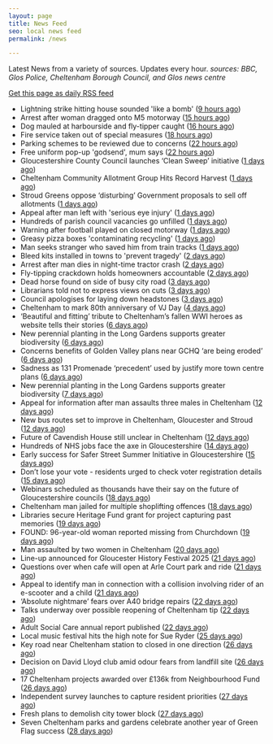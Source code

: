 ```yaml
---
layout: page
title: News Feed
seo: local news feed
permalink: /news

---
```


Latest News from a variety of sources. Updates every hour.
_sources: BBC, Glos Police, Cheltenham Borough Council, and Glos news centre_

[Get this page as daily RSS feed](/daily.rss)

<!-- news_marker starts -->
- Lightning strike hitting house sounded 'like a bomb' ([9 hours ago](https://www.bbc.com/news/articles/ce830zjp865o?at_medium=RSS&at_campaign=rss))
- Arrest after woman dragged onto M5 motorway ([15 hours ago](https://www.bbc.com/news/articles/cj4wynx8zq0o?at_medium=RSS&at_campaign=rss))
- Dog mauled at harbourside and fly-tipper caught ([16 hours ago](https://www.bbc.com/news/articles/cn5eqw0dvdko?at_medium=RSS&at_campaign=rss))
- Fire service taken out of special measures ([18 hours ago](https://www.bbc.com/news/articles/c3v3zll0l9do?at_medium=RSS&at_campaign=rss))
- Parking schemes to be reviewed due to concerns ([22 hours ago](https://www.bbc.com/news/articles/cd7yyw5v142o?at_medium=RSS&at_campaign=rss))
- Free uniform pop-up 'godsend', mum says ([22 hours ago](https://www.bbc.com/news/articles/c0kz3zlv6pjo?at_medium=RSS&at_campaign=rss))
- Gloucestershire County Council launches ‘Clean Sweep’ initiative ([1 days ago](https://gloucesternewscentre.co.uk/gloucestershire-county-council-launches-clean-sweep-initiative/))
- Cheltenham Community Allotment Group Hits Record Harvest ([1 days ago](https://gloucesternewscentre.co.uk/cheltenham-community-allotment-group-hits-record-harvest/))
- Stroud Greens oppose ‘disturbing’ Government proposals to sell off allotments ([1 days ago](https://gloucesternewscentre.co.uk/stroud-greens-oppose-disturbing-government-proposals-to-sell-off-allotments/))
- Appeal after man left with 'serious eye injury' ([1 days ago](https://www.bbc.com/news/articles/cx2xxdj831xo?at_medium=RSS&at_campaign=rss))
- Hundreds of parish council vacancies go unfilled ([1 days ago](https://www.bbc.com/news/articles/c8jppvey49po?at_medium=RSS&at_campaign=rss))
- Warning after football played on closed motorway ([1 days ago](https://www.bbc.com/news/articles/czjmm23dyd2o?at_medium=RSS&at_campaign=rss))
- Greasy pizza boxes 'contaminating recycling' ([1 days ago](https://www.bbc.com/news/articles/c80dk48np5go?at_medium=RSS&at_campaign=rss))
- Man seeks stranger who saved him from train tracks ([1 days ago](https://www.bbc.com/news/articles/cz6033xdx26o?at_medium=RSS&at_campaign=rss))
- Bleed kits installed in towns to 'prevent tragedy' ([2 days ago](https://www.bbc.com/news/articles/cdx0l2kxwlro?at_medium=RSS&at_campaign=rss))
- Arrest after man dies in night-time tractor crash ([2 days ago](https://www.bbc.com/news/articles/cn0rq01l84jo?at_medium=RSS&at_campaign=rss))
- Fly-tipping crackdown holds homeowners accountable ([2 days ago](https://www.bbc.com/news/articles/cn840kv32g8o?at_medium=RSS&at_campaign=rss))
- Dead horse found on side of busy city road ([3 days ago](https://www.bbc.com/news/articles/c201n8n1x8xo?at_medium=RSS&at_campaign=rss))
- Librarians told not to express views on cuts ([3 days ago](https://www.bbc.com/news/articles/cev200y3j3zo?at_medium=RSS&at_campaign=rss))
- Council apologises for laying down headstones ([3 days ago](https://www.bbc.com/news/articles/cx23008xn3ko?at_medium=RSS&at_campaign=rss))
- Cheltenham to mark 80th anniversary of VJ Day ([4 days ago](https://www.cheltenham.gov.uk/news/article/3039/cheltenham_to_mark_80th_anniversary_of_vj_day))
- ‘Beautiful and fitting’ tribute to Cheltenham’s fallen WWI heroes as website tells their stories ([6 days ago](https://gloucesternewscentre.co.uk/beautiful-and-fitting-tribute-to-cheltenhams-fallen-wwi-heroes-as-website-tells-their-stories/))
- New perennial planting in the Long Gardens supports greater biodiversity ([6 days ago](https://gloucesternewscentre.co.uk/new-perennial-planting-in-the-long-gardens-supports-greater-biodiversity/))
- Concerns benefits of Golden Valley plans near GCHQ ‘are being eroded’ ([6 days ago](https://gloucesternewscentre.co.uk/concerns-benefits-of-golden-valley-plans-near-gchq-are-being-eroded/))
- Sadness as 131 Promenade ‘precedent’ used by justify more town centre plans ([6 days ago](https://gloucesternewscentre.co.uk/sadness-as-131-promenade-precedent-used-by-justify-more-town-centre-plans/))
- New perennial planting in the Long Gardens supports greater biodiversity ([7 days ago](https://www.cheltenham.gov.uk/news/article/3038/new_perennial_planting_in_the_long_gardens_supports_greater_biodiversity))
- Appeal for information after man assaults three males in Cheltenham ([12 days ago](https://gloucesternewscentre.co.uk/appeal-for-information-after-man-assaults-three-males-in-cheltenham/))
- New bus routes set to improve in Cheltenham, Gloucester and Stroud ([12 days ago](https://gloucesternewscentre.co.uk/new-bus-routes-set-to-improve-in-cheltenham-gloucester-and-stroud/))
- Future of Cavendish House still unclear in Cheltenham ([12 days ago](https://www.bbc.co.uk/sounds/play/p0lt903y?at_medium=RSS&at_campaign=rss))
- Hundreds of NHS jobs face the axe in Gloucestershire ([14 days ago](https://gloucesternewscentre.co.uk/hundreds-of-nhs-jobs-face-the-axe-in-gloucestershire/))
- Early success for Safer Street Summer Initiative in Gloucestershire ([15 days ago](https://gloucesternewscentre.co.uk/early-success-for-safer-street-summer-initiative-in-gloucestershire/))
- Don’t lose your vote - residents urged to check voter registration details ([15 days ago](https://www.cheltenham.gov.uk/news/article/3037/dont_lose_your_vote_-_residents_urged_to_check_voter_registration_details))
- Webinars scheduled as thousands have their say on the future of Gloucestershire councils ([18 days ago](https://gloucesternewscentre.co.uk/webinars-scheduled-as-thousands-have-their-say-on-the-future-of-gloucestershire-councils/))
- Cheltenham man jailed for multiple shoplifting offences ([18 days ago](https://gloucesternewscentre.co.uk/cheltenham-man-jailed-for-multiple-shoplifting-offences/))
- Libraries secure Heritage Fund grant for project capturing past memories ([19 days ago](https://gloucesternewscentre.co.uk/libraries-secure-heritage-fund-grant-for-project-capturing-past-memories/))
- FOUND: 96-year-old woman reported missing from Churchdown ([19 days ago](https://gloucesternewscentre.co.uk/search-for-96-year-old-woman-reported-missing-from-churchdown/))
- Man assaulted by two women in Cheltenham ([20 days ago](https://gloucesternewscentre.co.uk/man-assaulted-by-two-women-in-cheltenham/))
- Line-up announced for Gloucester History Festival 2025 ([21 days ago](https://gloucesternewscentre.co.uk/line-up-announced-for-gloucester-history-festival-2025/))
- Questions over when cafe will open at Arle Court park and ride ([21 days ago](https://gloucesternewscentre.co.uk/questions-over-when-cafe-will-open-at-arle-court-park-and-ride/))
- Appeal to identify man in connection with a collision involving rider of an e-scooter and a child ([21 days ago](https://gloucesternewscentre.co.uk/appeal-to-identify-man-in-connection-with-a-collision-involving-rider-of-an-e-scooter-and-a-child/))
- ‘Absolute nightmare’ fears over A40 bridge repairs ([22 days ago](https://gloucesternewscentre.co.uk/absolute-nightmare-fears-over-a40-bridge-repairs/))
- Talks underway over possible reopening of Cheltenham tip ([22 days ago](https://gloucesternewscentre.co.uk/talks-underway-over-possible-reopening-of-cheltenham-tip/))
- Adult Social Care annual report published ([22 days ago](https://gloucesternewscentre.co.uk/adult-social-care-annual-report-published/))
- Local music festival hits the high note for Sue Ryder ([25 days ago](https://gloucesternewscentre.co.uk/local-music-festival-hits-the-high-note-for-sue-ryder/))
- Key road near Cheltenham station to closed in one direction ([26 days ago](https://gloucesternewscentre.co.uk/key-road-near-cheltenham-station-to-closed-in-one-direction/))
- Decision on David Lloyd club amid odour fears from landfill site ([26 days ago](https://gloucesternewscentre.co.uk/decision-on-david-lloyd-club-amid-odour-fears-from-landfill-site/))
- 17 Cheltenham projects awarded over £136k from Neighbourhood Fund ([26 days ago](https://www.cheltenham.gov.uk/news/article/3036/17_cheltenham_projects_awarded_over_136k_from_neighbourhood_fund))
- Independent survey launches to capture resident priorities ([27 days ago](https://www.cheltenham.gov.uk/news/article/3035/independent_survey_launches_to_capture_resident_priorities))
- Fresh plans to demolish city tower block ([27 days ago](https://www.bbc.co.uk/sounds/play/p0lqdgnz?at_medium=RSS&at_campaign=rss))
- Seven Cheltenham parks and gardens celebrate another year of Green Flag success ([28 days ago](https://www.cheltenham.gov.uk/news/article/3034/seven_cheltenham_parks_and_gardens_celebrate_another_year_of_green_flag_success))

<!-- news_marker ends -->
